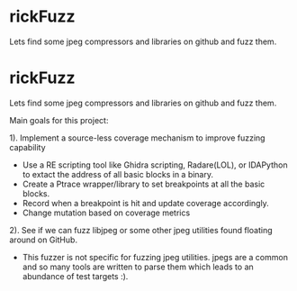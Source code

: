 # rickFuzz
Lets find some jpeg compressors and libraries on github and fuzz them.

# rickFuzz
Lets find some jpeg compressors and libraries on github and fuzz them.

Main goals for this project:

1). Implement a source-less coverage mechanism to improve fuzzing capability
	

 - Use a  RE scripting tool like Ghidra scripting, Radare(LOL), or IDAPython to extact the address of all basic blocks in a binary.
 - Create a Ptrace wrapper/library to set breakpoints at all the basic blocks.
 - Record when a breakpoint is hit and update coverage accordingly.
 - Change mutation based on coverage metrics

2). See if we can fuzz libjpeg or some other jpeg utilities found floating around on GitHub. 
- This fuzzer is not specific for fuzzing jpeg utilities. jpegs are a common and so many tools are written to parse them which leads to an abundance of test targets :).
